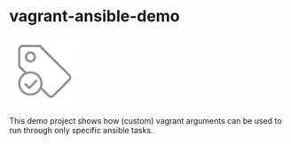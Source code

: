 # vagrant-ansible-demo

![Logo](./logo.png)

This demo project shows how (custom) vagrant arguments can be used to run through only specific ansible tasks.